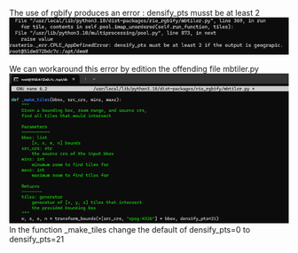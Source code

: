 The use of rgbify produces an error : densify_pts musst be at least 2
![30](./images/30.png)

We can workaround this error by edition the offending file mbtiler.py
![40](./images/40.png)
In the function _make_tiles change the default of densify_pts=0 to densify_pts=21
